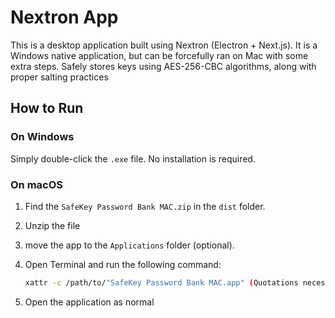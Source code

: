 # Nextron App

This is a desktop application built using Nextron (Electron + Next.js). It is a Windows native application, but can be forcefully ran on Mac with some extra steps. 
Safely stores keys using AES-256-CBC algorithms, along with proper salting practices

## How to Run

### On Windows
Simply double-click the `.exe` file. No installation is required.

### On macOS
1. Find the `SafeKey Password Bank MAC.zip` in the `dist` folder.
2. Unzip the file
3. move the app to the `Applications` folder (optional).
4. Open Terminal and run the following command:

   ```bash
   xattr -c /path/to/"SafeKey Password Bank MAC.app" (Quotations necessary!)

5. Open the application as normal

